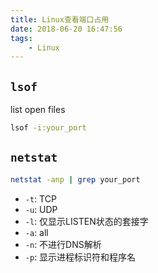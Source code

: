 ```yaml
---
title: Linux查看端口占用
date: 2018-06-20 16:47:56
tags:
    - Linux
---
```


## `lsof`

list open files
```sh
lsof -i:your_port
```

## `netstat`

```sh
netstat -anp | grep your_port
```

- `-t`: TCP
- `-u`: UDP
- `-l`: 仅显示LISTEN状态的套接字
- `-a`: all
- `-n`: 不进行DNS解析
- `-p`: 显示进程标识符和程序名
